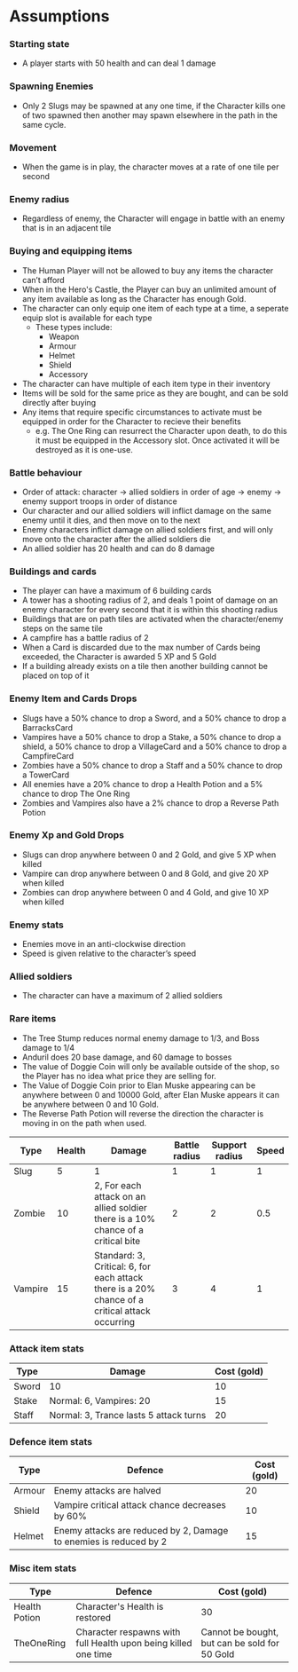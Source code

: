 # Assumptions
### Starting state
- A player starts with 50 health and can deal 1 damage

### Spawning Enemies
- Only 2 Slugs may be spawned at any one time, if the Character kills one of two spawned then another may spawn elsewhere in the path in the same cycle.

### Movement
- When the game is in play, the character moves at a rate of one tile per second

### Enemy radius
- Regardless of enemy, the Character will engage in battle with an enemy that is in an adjacent tile

### Buying and equipping items
- The Human Player will not be allowed to buy any items the character can’t afford
- When in the Hero's Castle, the Player can buy an unlimited amount of any item available as long as the Character has enough Gold.
- The character can only equip one item of each type at a time, a seperate equip slot is available for each type
    - These types include:
        - Weapon
        - Armour
        - Helmet
        - Shield
        - Accessory
- The character can have multiple of each item type in their inventory
- Items will be sold for the same price as they are bought, and can be sold directly after buying
- Any items that require specific circumstances to activate must be equipped in order for the Character to recieve their benefits
    - e.g. The One Ring can resurrect the Character upon death, to do this it must be equipped in the Accessory slot. Once activated it will be destroyed as it is one-use.

### Battle behaviour
- Order of attack: character → allied soldiers in order of age → enemy → enemy support troops in order of distance
- Our character and our allied soldiers will inflict damage on the same enemy until it dies, and then move on to the next
- Enemy characters inflict damage on allied soldiers first, and will only move onto the character after the allied soldiers die
- An allied soldier has 20 health and can do 8 damage

### Buildings and cards
- The player can have a maximum of 6 building cards
- A tower has a shooting radius of 2, and deals 1 point of damage on an enemy character for every second that it is within this shooting radius
- Buildings that are on path tiles are activated when the character/enemy steps on the same tile
- A campfire has a battle radius of 2
- When a Card is discarded due to the max number of Cards being exceeded, the Character is awarded 5 XP and 5 Gold
- If a building already exists on a tile then another building cannot be placed on top of it

### Enemy Item and Cards Drops
- Slugs have a 50% chance to drop a Sword, and a 50% chance to drop a BarracksCard
- Vampires have a 50% chance to drop a Stake, a 50% chance to drop a shield, a 50% chance to drop a VillageCard and a 50% chance to drop a CampfireCard
- Zombies have a 50% chance to drop a Staff and a 50% chance to drop a TowerCard
- All enemies have a 20% chance to drop a Health Potion and a 5% chance to drop The One Ring
- Zombies and Vampires also have a 2% chance to drop a Reverse Path Potion

### Enemy Xp and Gold Drops
- Slugs can drop anywhere between 0 and 2 Gold, and give 5 XP when killed
- Vampire can drop anywhere between 0 and 8 Gold, and give 20 XP when killed
- Zombies can drop anywhere between 0 and 4 Gold, and give 10 XP when killed

### Enemy stats
- Enemies move in an anti-clockwise direction
- Speed is given relative to the character’s speed

### Allied soldiers
- The character can have a maximum of 2 allied soldiers

### Rare items
- The Tree Stump reduces normal enemy damage to 1/3, and Boss damage to 1/4
- Anduril does 20 base damage, and 60 damage to bosses
- The value of Doggie Coin will only be available outside of the shop, so the Player has no idea what price they are selling for.
- The Value of Doggie Coin prior to Elan Muske appearing can be anywhere between 0 and 10000 Gold, after Elan Muske appears it can be anywhere between 0 and 10 Gold.
- The Reverse Path Potion will reverse the direction the character is moving in on the path when used.

| Type | Health | Damage | Battle radius | Support radius | Speed |
|------|--------|--------|---------------|----------------|-------|
| Slug | 5 | 1 | 1 | 1 | 1 |
| Zombie | 10 | 2,  For each attack on an allied soldier there is a 10% chance of a critical bite | 2 | 2 | 0.5 |
| Vampire | 15 | Standard: 3, Critical: 6, for each attack there is a 20% chance of a critical attack occurring | 3 | 4 | 1 |

### Attack item stats
| Type | Damage | Cost (gold) |
|------|--------|-------------|
| Sword | 10 | 10 |
| Stake | Normal: 6, Vampires: 20 | 15 |
| Staff | Normal: 3, Trance lasts 5 attack turns | 20 |


### Defence item stats
| Type | Defence | Cost (gold) |
|------|---------|-------------|
| Armour | Enemy attacks are halved | 20 |
| Shield | Vampire critical attack chance decreases by 60% | 10 |
| Helmet | Enemy attacks are reduced by 2, Damage to enemies is reduced by 2 | 15 |

### Misc item stats
| Type | Defence | Cost (gold) |
|------|---------|-------------|
| Health Potion | Character's Health is restored | 30 |
| TheOneRing | Character respawns with full Health upon being killed one time | Cannot be bought, but can be sold for 50 Gold |


